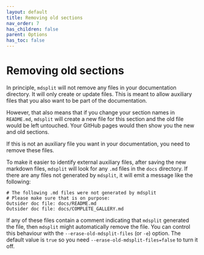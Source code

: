 ```yaml
---
layout: default
title: Removing old sections
nav_order: 7
has_children: false
parent: Options
has_toc: false
---
```

# Removing old sections

In principle, `mdsplit` will not remove any files in your documentation directory. It will only create or update files.
This is meant to allow auxiliary files that you also want to be part of the documentation.

However, that also means that if you change your section names in `README.md`, `mdsplit` will create a new file for this
section and the old file would be left untouched. Your GitHub pages would then show you the new and old sections.

If this is not an auxiliary file you want in your documentation, you need to remove these files.

To make it easier to identify external auxiliary files, after saving the new markdown files, `mdsplit` will look for
any `.md` files in the `docs` directory. If there are any files not generated by `mdsplit`, it will emit a message like
the following:

```
# The following .md files were not generated by mdsplit
# Please make sure that is on purpose:
Outsider doc file: docs/README.md
Outsider doc file: docs/COMPLETE_GALLERY.md
``` 

If any of these files contain a comment indicating that `mdsplit` generated the file, then `mdsplit` might automatically remove the file. You can control this behaviour with the `--erase-old-mdsplit-files` (or `-e`) option. The default value is `true` so you need `--erase-old-mdsplit-files=false` to turn it off.



<!-- Generated with mdsplit: https://github.com/alandefreitas/mdsplit -->
